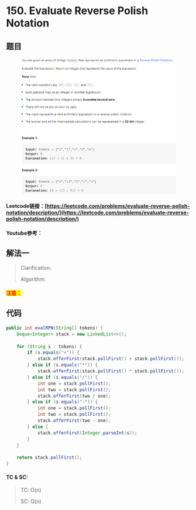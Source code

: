 # 150. Evaluate Reverse Polish Notation

## 题目

<figure><img src="../../.gitbook/assets/image (15).png" alt=""><figcaption></figcaption></figure>

#### Leetcode链接：[https://leetcode.com/problems/evaluate-reverse-polish-notation/description/](https://leetcode.com/problems/evaluate-reverse-polish-notation/description/)

#### Youtube参考：

## 解法一

> Clarification:&#x20;
>
> Algorithm:&#x20;

#### <mark style="color:red;">注意：</mark>

## 代码

```java
public int evalRPN(String[] tokens) {
    Deque<Integer> stack = new LinkedList<>();
    
    for (String s : tokens) {
        if (s.equals("+")) {
            stack.offerFirst(stack.pollFirst() + stack.pollFirst());
        } else if (s.equals("*")) {
            stack.offerFirst(stack.pollFirst() * stack.pollFirst());
        } else if (s.equals("/")) {
            int one = stack.pollFirst();
            int two = stack.pollFirst();
            stack.offerFirst(two / one);
        } else if (s.equals("-")) {
            int one = stack.pollFirst();
            int two = stack.pollFirst();
            stack.offerFirst(two - one);
        } else {
            stack.offerFirst(Integer.parseInt(s));
        }
    }
    
    return stack.pollFirst();
}
```

#### TC & SC:&#x20;

> TC: O(n)
>
> SC: O(n)
